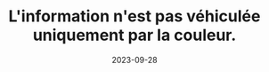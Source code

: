 ---
N: '176'
Rubrique: Présentation
title: L'information n'est pas véhiculée uniquement par la couleur. 
detail: L'information n'est pas véhiculée uniquement par la couleur. 
categories: [" Présentation"]
agrege: O4176-E056
opquast: '4 176'
indiceebook: '56'
description: "Règle n° 056"
weight:  056
actif: '1'
layout: rules
date: 2023-09-28
tags: ["", ""]
objectif: ["", ""]
Meo: ""
Controle: ""
Author: "Opquast"
steps: ["", ""]
---